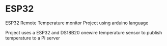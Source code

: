 # ESP32
ESP32 Remote Temperature monitor Project using arduino language

Project uses a ESP32 and DS18B20 onewire temperature sensor to publish temperature to a Pi server
